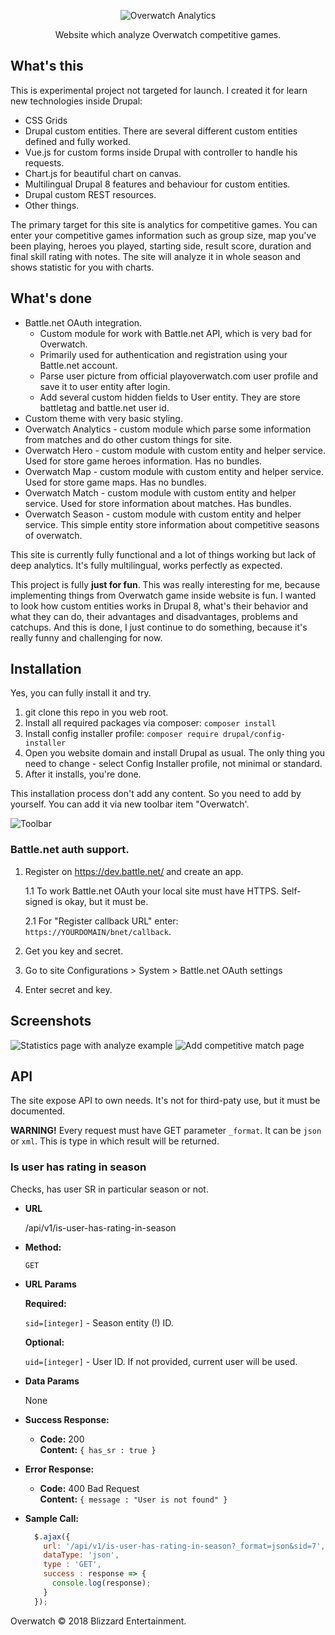 <p align="center">
 <img src="https://rawgit.com/Niklan/overwatch-analytics/master/web/themes/custom/overwatch_analytics_theme/logo-dark.svg" align="center" alt="Overwatch Analytics">

 <p align="center">
   Website which analyze Overwatch competitive games.
 </p>
</p>

## What's this

This is experimental project not targeted for launch. I created it for learn new technologies inside Drupal:

- CSS Grids
- Drupal custom entities. There are several different custom entities defined and fully worked.
- Vue.js for custom forms inside Drupal with controller to handle his requests.
- Chart.js for beautiful chart on canvas.
- Multilingual Drupal 8 features and behaviour for custom entities.
- Drupal custom REST resources.
- Other things.

The primary target for this site is analytics for competitive games. You can enter your competitive games information such as group size, map you've been playing, heroes you played, starting side, result score, duration and final skill rating with notes. The site will analyze it in whole season and shows statistic for you with charts.

## What's done

- Battle.net OAuth integration.
    - Custom module for work with Battle.net API, which is very bad for Overwatch.
    - Primarily used for authentication and registration using your Battle.net account.
    - Parse user picture from official playoverwatch.com user profile and save it to user entity after login.
    - Add several custom hidden fields to User entity. They are store battletag and battle.net user id.
- Custom theme with very basic styling.
- Overwatch Analytics - custom module which parse some information from matches and do other custom things for site.
- Overwatch Hero - custom module with custom entity and helper service. Used for store game heroes information. Has no bundles.
- Overwatch Map - custom module with custom entity and helper service. Used for store game maps. Has no bundles.
- Overwatch Match - custom module with custom entity and helper service. Used for store information about matches. Has bundles.
- Overwatch Season - custom module with custom entity and helper service. This simple entity store information about competitive seasons of overwatch.

This site is currently fully functional and a lot of things working but lack of deep analytics. It's fully multilingual, works perfectly as expected.

This project is fully **just for fun**. This was really interesting for me, because implementing things from Overwatch game inside website is fun. I wanted to look how custom entities works in Drupal 8, what's their behavior and what they can do, their advantages and disadvantages, problems and catchups. And this is done, I just continue to do something, because it's really funny and challenging for now.

## Installation

Yes, you can fully install it and try.

1. git clone this repo in you web root.
2. Install all required packages via composer: `composer install`
3. Install config installer profile: `composer require drupal/config-installer`
4. Open you website domain and install Drupal as usual. The only thing you need to change - select Config Installer profile, not minimal or standard.
5. After it installs, you're done.

This installation process don't add any content. So you need to add by yourself. You can add it via new toolbar item "Overwatch'.

![Toolbar](https://i.imgur.com/HpFUrO7.png)

### Battle.net auth support.

1. Register on https://dev.battle.net/ and create an app.

    1.1 To work Battle.net OAuth your local site must have HTTPS. Self-signed is okay, but it must be.
    
    2.1 For "Register callback URL" enter: `https://YOURDOMAIN/bnet/callback`.

2. Get you key and secret.
3. Go to site Configurations > System > Battle.net OAuth settings
4. Enter secret and key.

## Screenshots

![Statistics page with analyze example](https://i.imgur.com/5BiauJu.png)
![Add competitive match page](https://i.imgur.com/yYzURmX.png)

## API

The site expose API to own needs. It's not for third-paty use, but it must be documented.

**WARNING!** Every request must have GET parameter `_format`. It can be `json` or `xml`. This is type in which result will be returned.

### Is user has rating in season

Checks, has user SR in particular season or not.

* **URL**

  /api/v1/is-user-has-rating-in-season

* **Method:**

  `GET`
  
*  **URL Params**

   **Required:**
 
   `sid=[integer]` - Season entity (!) ID.

   **Optional:**
 
   `uid=[integer]` - User ID. If not provided, current user will be used.

* **Data Params**

  None

* **Success Response:**

  * **Code:** 200 <br />
    **Content:** `{ has_sr : true }`
 
* **Error Response:**

  * **Code:** 400 Bad Request<br />
    **Content:** `{ message : "User is not found" }`

* **Sample Call:**

  ```javascript
    $.ajax({
      url: '/api/v1/is-user-has-rating-in-season?_format=json&sid=7',
      dataType: 'json',
      type : 'GET',
      success : response => {
        console.log(response);
      }  
    });
  ```

Overwatch © 2018 Blizzard Entertainment.